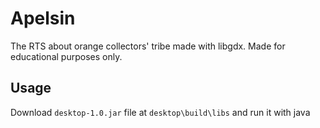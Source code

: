 # Apelsin
 The RTS about orange collectors' tribe made with libgdx. Made for educational purposes only.
## Usage
 Download `desktop-1.0.jar` file at `desktop\build\libs` and run it with java
 
